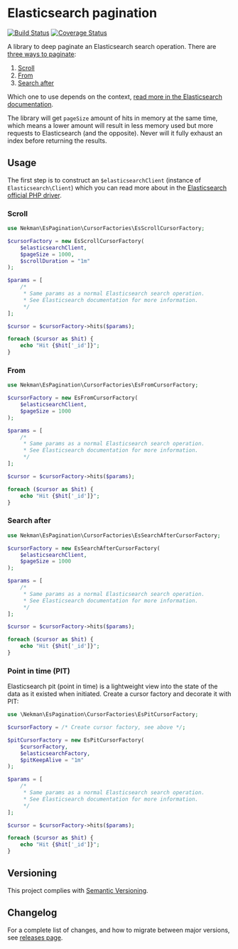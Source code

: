 # Elasticsearch pagination

[![Build Status](https://circleci.com/gh/Ekman/es-pagination.svg?style=svg)](https://app.circleci.com/pipelines/github/Ekman/es-pagination)
[![Coverage Status](https://coveralls.io/repos/github/Ekman/es-pagination/badge.svg?branch=master)](https://coveralls.io/github/Ekman/es-pagination?branch=master)

A library to deep paginate an Elasticsearch search operation. There are [three ways to paginate](https://www.elastic.co/guide/en/elasticsearch/reference/current/paginate-search-results.html):

1. [Scroll](#scroll)
2. [From](#from)
3. [Search after](#search-after)

Which one to use depends on the context, [read more in the Elasticsearch documentation](https://www.elastic.co/guide/en/elasticsearch/reference/current/paginate-search-results.html).

The library will get `pageSize` amount of hits in memory at the same time, which means a lower amount will result in less memory used but more requests to Elasticsearch (and the opposite). Never will it fully exhaust
an index before returning the results.

## Usage

The first step is to construct an `$elasticsearchClient` (instance of `Elasticsearch\Client`) which you can read more about in the [Elasticsearch official PHP driver](https://github.com/elastic/elasticsearch-php).

### Scroll

```php
use Nekman\EsPagination\CursorFactories\EsScrollCursorFactory;

$cursorFactory = new EsScrollCursorFactory(
    $elasticsearchClient,
    $pageSize = 1000,
    $scrollDuration = "1m"
);

$params = [
    /*
     * Same params as a normal Elasticsearch search operation.
     * See Elasticsearch documentation for more information.
     */
];

$cursor = $cursorFactory->hits($params);

foreach ($cursor as $hit) {
    echo "Hit {$hit['_id']}";
}
```

### From

```php
use Nekman\EsPagination\CursorFactories\EsFromCursorFactory;

$cursorFactory = new EsFromCursorFactory(
    $elasticsearchClient,
    $pageSize = 1000
);

$params = [
    /*
     * Same params as a normal Elasticsearch search operation.
     * See Elasticsearch documentation for more information.
     */
];

$cursor = $cursorFactory->hits($params);

foreach ($cursor as $hit) {
    echo "Hit {$hit['_id']}";
}
```

### Search after

```php
use Nekman\EsPagination\CursorFactories\EsSearchAfterCursorFactory;

$cursorFactory = new EsSearchAfterCursorFactory(
    $elasticsearchClient,
    $pageSize = 1000
);

$params = [
    /*
     * Same params as a normal Elasticsearch search operation.
     * See Elasticsearch documentation for more information.
     */
];

$cursor = $cursorFactory->hits($params);

foreach ($cursor as $hit) {
    echo "Hit {$hit['_id']}";
}
```

### Point in time (PIT)

Elasticsearch pit (point in time) is a lightweight view into the state of the data as it existed when initiated. Create a
cursor factory and decorate it with PIT:

```php
use \Nekman\EsPagination\CursorFactories\EsPitCursorFactory;

$cursorFactory = /* Create cursor factory, see above */;

$pitCursorFactory = new EsPitCursorFactory(
	$cursorFactory,
	$elasticsearchFactory,
	$pitKeepAlive = "1m"
);

$params = [
    /*
     * Same params as a normal Elasticsearch search operation.
     * See Elasticsearch documentation for more information.
     */
];

$cursor = $cursorFactory->hits($params);

foreach ($cursor as $hit) {
    echo "Hit {$hit['_id']}";
}
```

## Versioning

This project complies with [Semantic Versioning](https://semver.org/).

## Changelog

For a complete list of changes, and how to migrate between major versions, see [releases page](https://github.com/Ekman/es-pagination/releases).
